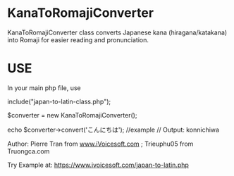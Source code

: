 # KanaToRomajiConverter
KanaToRomajiConverter class converts Japanese kana (hiragana/katakana) into Romaji for easier reading and pronunciation.

# USE
In your main php file, use

include("japan-to-latin-class.php");

$converter = new KanaToRomajiConverter();

echo $converter->convert('こんにちは'); //example // Output: konnichiwa

Author: Pierre Tran from www.iVoicesoft.com ; Trieuphu05 from Truongca.com

Try Example at: https://www.ivoicesoft.com/japan-to-latin.php

